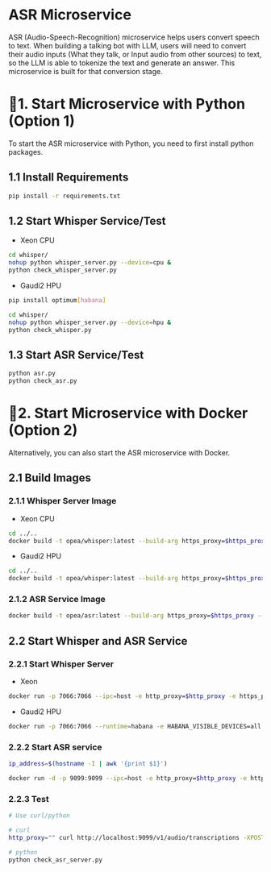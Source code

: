 # ASR Microservice

ASR (Audio-Speech-Recognition) microservice helps users convert speech to text. When building a talking bot with LLM, users will need to convert their audio inputs (What they talk, or Input audio from other sources) to text, so the LLM is able to tokenize the text and generate an answer. This microservice is built for that conversion stage.

# 🚀1. Start Microservice with Python (Option 1)

To start the ASR microservice with Python, you need to first install python packages.

## 1.1 Install Requirements

```bash
pip install -r requirements.txt
```

## 1.2 Start Whisper Service/Test

- Xeon CPU

```bash
cd whisper/
nohup python whisper_server.py --device=cpu &
python check_whisper_server.py
```

- Gaudi2 HPU

```bash
pip install optimum[habana]

cd whisper/
nohup python whisper_server.py --device=hpu &
python check_whisper.py
```

## 1.3 Start ASR Service/Test

```bash
python asr.py
python check_asr.py
```

# 🚀2. Start Microservice with Docker (Option 2)

Alternatively, you can also start the ASR microservice with Docker.

## 2.1 Build Images

### 2.1.1 Whisper Server Image

- Xeon CPU

```bash
cd ../..
docker build -t opea/whisper:latest --build-arg https_proxy=$https_proxy --build-arg http_proxy=$http_proxy -f comps/asr/whisper/Dockerfile .
```

- Gaudi2 HPU

```bash
cd ../..
docker build -t opea/whisper:latest --build-arg https_proxy=$https_proxy --build-arg http_proxy=$http_proxy -f comps/asr/whisper/Dockerfile_hpu .
```

### 2.1.2 ASR Service Image

```bash
docker build -t opea/asr:latest --build-arg https_proxy=$https_proxy --build-arg http_proxy=$http_proxy -f comps/asr/Dockerfile .
```

## 2.2 Start Whisper and ASR Service


### 2.2.1 Start Whisper Server

- Xeon

```bash
docker run -p 7066:7066 --ipc=host -e http_proxy=$http_proxy -e https_proxy=$https_proxy opea/whisper:latest
```

- Gaudi2 HPU

```bash
docker run -p 7066:7066 --runtime=habana -e HABANA_VISIBLE_DEVICES=all -e OMPI_MCA_btl_vader_single_copy_mechanism=none --cap-add=sys_nice --ipc=host -e http_proxy=$http_proxy -e https_proxy=$https_proxy opea/whisper:latest
```

### 2.2.2 Start ASR service

```bash
ip_address=$(hostname -I | awk '{print $1}')

docker run -d -p 9099:9099 --ipc=host -e http_proxy=$http_proxy -e https_proxy=$https_proxy -e ASR_ENDPOINT=http://$ip_address:7066 opea/asr:latest
```

### 2.2.3 Test

```bash
# Use curl/python

# curl
http_proxy="" curl http://localhost:9099/v1/audio/transcriptions -XPOST -d '{"byte_str": "UklGRigAAABXQVZFZm10IBIAAAABAAEARKwAAIhYAQACABAAAABkYXRhAgAAAAEA"}' -H 'Content-Type: application/json'

# python
python check_asr_server.py
```
